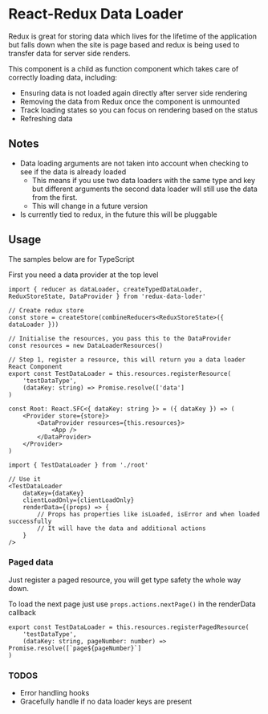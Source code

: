# React-Redux Data Loader
Redux is great for storing data which lives for the lifetime of the application but falls down 
when the site is page based and redux is being used to transfer data for server side renders.

This component is a child as function component which takes care of correctly loading data, including:

 - Ensuring data is not loaded again directly after server side rendering
 - Removing the data from Redux once the component is unmounted
 - Track loading states so you can focus on rendering based on the status
 - Refreshing data

## Notes
* Data loading arguments are not taken into account when checking to see if the data is already loaded
    * This means if you use two data loaders with the same type and key but different arguments the second data loader will still use the data from the first.
    * This will change in a future version
* Is currently tied to redux, in the future this will be pluggable

## Usage
The samples below are for TypeScript

First you need a data provider at the top level

``` tsx
import { reducer as dataLoader, createTypedDataLoader, ReduxStoreState, DataProvider } from 'redux-data-loder'

// Create redux store
const store = createStore(combineReducers<ReduxStoreState>({ dataLoader }))

// Initialise the resources, you pass this to the DataProvider
const resources = new DataLoaderResources()

// Step 1, register a resource, this will return you a data loader React Component
export const TestDataLoader = this.resources.registerResource(
    'testDataType',
    (dataKey: string) => Promise.resolve(['data']
)

const Root: React.SFC<{ dataKey: string }> = ({ dataKey }) => (
    <Provider store={store}>
        <DataProvider resources={this.resources}>
            <App />
        </DataProvider>
    </Provider>
)
```


``` tsx
import { TestDataLoader } from './root'

// Use it
<TestDataLoader
    dataKey={dataKey}
    clientLoadOnly={clientLoadOnly}
    renderData={(props) => {
        // Props has properties like isLoaded, isError and when loaded successfully
        // It will have the data and additional actions
    }
/>
```

### Paged data
Just register a paged resource, you will get type safety the whole way down.

To load the next page just use `props.actions.nextPage()` in the renderData callback
``` tsx
export const TestDataLoader = this.resources.registerPagedResource(
    'testDataType',
    (dataKey: string, pageNumber: number) => Promise.resolve([`page${pageNumber}`]
)
```

### TODOS
 - Error handling hooks
 - Gracefully handle if no data loader keys are present